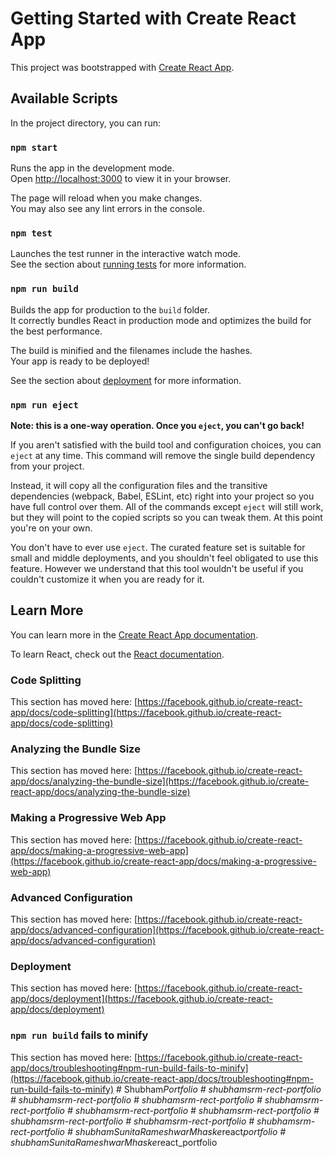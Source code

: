 # Getting Started with Create React App

This project was bootstrapped with [Create React App](https://github.com/facebook/create-react-app).

## Available Scripts

In the project directory, you can run:

### `npm start`

Runs the app in the development mode.\
Open [http://localhost:3000](http://localhost:3000) to view it in your browser.

The page will reload when you make changes.\
You may also see any lint errors in the console.

### `npm test`

Launches the test runner in the interactive watch mode.\
See the section about [running tests](https://facebook.github.io/create-react-app/docs/running-tests) for more information.

### `npm run build`

Builds the app for production to the `build` folder.\
It correctly bundles React in production mode and optimizes the build for the best performance.

The build is minified and the filenames include the hashes.\
Your app is ready to be deployed!

See the section about [deployment](https://facebook.github.io/create-react-app/docs/deployment) for more information.

### `npm run eject`

**Note: this is a one-way operation. Once you `eject`, you can't go back!**

If you aren't satisfied with the build tool and configuration choices, you can `eject` at any time. This command will remove the single build dependency from your project.

Instead, it will copy all the configuration files and the transitive dependencies (webpack, Babel, ESLint, etc) right into your project so you have full control over them. All of the commands except `eject` will still work, but they will point to the copied scripts so you can tweak them. At this point you're on your own.

You don't have to ever use `eject`. The curated feature set is suitable for small and middle deployments, and you shouldn't feel obligated to use this feature. However we understand that this tool wouldn't be useful if you couldn't customize it when you are ready for it.

## Learn More

You can learn more in the [Create React App documentation](https://facebook.github.io/create-react-app/docs/getting-started).

To learn React, check out the [React documentation](https://reactjs.org/).

### Code Splitting

This section has moved here: [https://facebook.github.io/create-react-app/docs/code-splitting](https://facebook.github.io/create-react-app/docs/code-splitting)

### Analyzing the Bundle Size

This section has moved here: [https://facebook.github.io/create-react-app/docs/analyzing-the-bundle-size](https://facebook.github.io/create-react-app/docs/analyzing-the-bundle-size)

### Making a Progressive Web App

This section has moved here: [https://facebook.github.io/create-react-app/docs/making-a-progressive-web-app](https://facebook.github.io/create-react-app/docs/making-a-progressive-web-app)

### Advanced Configuration

This section has moved here: [https://facebook.github.io/create-react-app/docs/advanced-configuration](https://facebook.github.io/create-react-app/docs/advanced-configuration)

### Deployment

This section has moved here: [https://facebook.github.io/create-react-app/docs/deployment](https://facebook.github.io/create-react-app/docs/deployment)

### `npm run build` fails to minify

This section has moved here: [https://facebook.github.io/create-react-app/docs/troubleshooting#npm-run-build-fails-to-minify](https://facebook.github.io/create-react-app/docs/troubleshooting#npm-run-build-fails-to-minify)
#   S h u b h a m _ P o r t f o l i o  
 #   s h u b h a m s r m - r e c t - p o r t f o l i o  
 #   s h u b h a m s r m - r e c t - p o r t f o l i o  
 #   s h u b h a m s r m - r e c t - p o r t f o l i o  
 #   s h u b h a m s r m - r e c t - p o r t f o l i o  
 #   s h u b h a m s r m - r e c t - p o r t f o l i o  
 #   s h u b h a m s r m - r e c t - p o r t f o l i o  
 #   s h u b h a m s r m - r e c t - p o r t f o l i o  
 #   s h u b h a m s r m - r e c t - p o r t f o l i o  
 #   s h u b h a m s r m - r e c t - p o r t f o l i o  
 #   s h u b h a m S u n i t a R a m e s h w a r M h a s k e _ r e a c t _ p o r t f o l i o  
 #   s h u b h a m S u n i t a R a m e s h w a r M h a s k e _ r e a c t _ p o r t f o l i o  
 